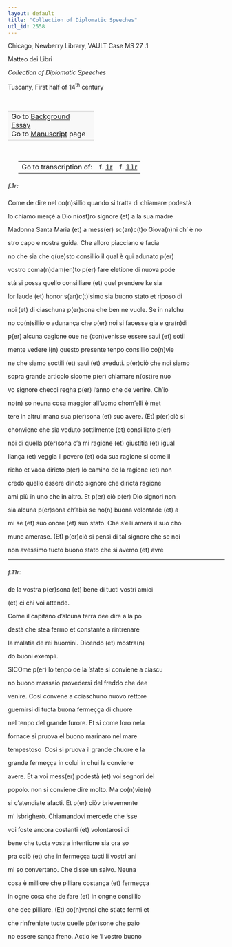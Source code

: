 ```yaml
---
layout: default
title: "Collection of Diplomatic Speeches"
utl_id: 2558
---
```



Chicago, Newberry Library, VAULT Case MS 27 .1


Matteo dei Libri


*Collection of Diplomatic Speeches*


Tuscany, First half of 14<sup>th</sup> century


 

<table border="0.5" cellpadding="1" cellspacing="1" style="width: 200px; background-color:#F8F8F8;"><tbody style="border-color:#ccc"><tr style="border-color:#ccc"><td>Go to <a href="https://centerfordigitalhumanities.github.io/Newberry-Italian-paleography/essay/002" target="_blank">Background Essay</a><br />
			Go to <a href="https://centerfordigitalhumanities.github.io/Newberry-Italian-paleography/www/record.html?id=002" target="_blank">Manuscript</a> page</td>
</tr></tbody></table>
 


<table border="0.5" cellpadding="1" cellspacing="1" style="width: 320px; margin-left: 0.25in;"><tbody><tr style="border-color:#B3B6B7"><td style="text-align:center">Go to transcription of:</td>
<td style="text-align:center">f. <a href="#1">1r</a></td>
<td style="text-align:center">f. <a href="#2">11r</a></td>
</tr></tbody></table>
<h5 id="1" style="color:#555;">f.1r:</h5>

Come de dire nel co(n)sillio quando si tratta di chiamare podestà


Io chiamo merçé a Dio n(ost)ro signore (et) a la sua madre


Madonna Santa Maria (et) a mess(er) sc(an)c(t)o Giova(n)ni ch’ è no


stro capo e nostra guida. Che alloro piacciano e facia


no che sia che q(ue)sto consillio il qual è qui adunato p(er)


vostro coma(n)dam(en)to p(er) fare eletione di nuova pode


stà si possa quello consilliare (et) quel prendere ke sia


lor laude (et) honor s(an)c(t)isimo sia buono stato et riposo di


noi (et) di ciaschuna p(er)sona che ben ne vuole. Se in nalchu


no co(n)sillio o adunança che p(er) noi si facesse gia e gra(n)di


p(er) alcuna cagione oue ne (con)venisse essere saui (et) sotil


mente vedere i(n) questo presente tenpo consillio co(n)vie


ne che siamo soctili (et) saui (et) aveduti. p(er)ciò che noi siamo


sopra grande articolo sicome p(er) chiamare n(ost)re nuo


vo signore checci regha p(er) l’anno che de venire. Ch’io


no(n) so neuna cosa maggior all’uomo chom’elli è met


tere in altrui mano sua p(er)sona (et) suo avere. (Et) p(er)ciò si


chonviene che sia veduto sottilmente (et) consilliato p(er)


noi di quella p(er)sona c’a mi ragione (et) giustitia (et) igual


liança (et) veggia il povero (et) oda sua ragione si come il


richo et vada diricto p(er) lo camino de la ragione (et) non


credo quello essere diricto signore che diricta ragione


ami più in uno che in altro. Et p(er) ciò p(er) Dio signori non


sia alcuna p(er)sona ch’abia se no(n) buona volontade (et) a


mi se (et) suo onore (et) suo stato. Che s’elli amerà il suo cho


mune amerase. (Et) p(er)ciò si pensi di tal signore che se noi


non avessimo tucto buono stato che si avemo (et) avre


<hr /><h5 id="2" style="color:#555;">f.11r:</h5>

de la vostra p(er)sona (et) bene di tucti vostri amici


(et) ci chi voi attende.


Come il capitano d’alcuna terra dee dire a la po


destà che stea fermo et constante a rintrenare


la malatia de rei huomini. Dicendo (et) mostra(n)


do buoni exempli.


SICOme p(er) lo tenpo de la ’state si conviene a ciascu


no buono massaio provedersi del freddo che dee


venire. Così convene a cciaschuno nuovo rettore


guernirsi di tucta buona fermeçça di chuore


nel tenpo del grande furore. Et si come loro nela


fornace si pruova el buono marinaro nel mare


tempestoso  Così si pruova il grande chuore e la


grande fermeçça in colui in chui la conviene


avere. Et a voi mess(er) podestà (et) voi segnori del


popolo. non si conviene dire molto. Ma co(n)vie(n)


si c’atendiate afacti. Et p(er) ciòv brievemente


m’ isbrigherò. Chiamandovi mercede che ’sse


voi foste ancora costanti (et) volontarosi di


bene che tucta vostra intentione sia ora so


pra cciò (et) che in fermeçça tucti li vostri ani


mi so convertano. Che disse un saivo. Neuna


cosa è milliore che pilliare costança (et) fermeçça


in ogne cosa che de fare (et) in ongne consillio


che dee pilliare. (Et) co(n)vensi che stiate fermi et


che rinfreniate tucte quelle p(er)sone che paio


no essere sança freno. Actio ke ’l vostro buono

